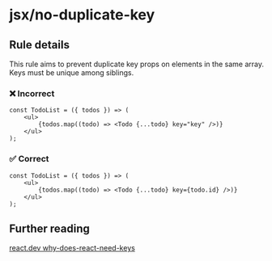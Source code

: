 # jsx/no-duplicate-key

<!-- end auto-generated rule header -->

## Rule details

This rule aims to prevent duplicate key props on elements in the same array. Keys must be unique among siblings.

### ❌ Incorrect

```tsx
const TodoList = ({ todos }) => (
    <ul>
        {todos.map((todo) => <Todo {...todo} key="key" />)}
    </ul>
);
```

### ✅ Correct

```tsx
const TodoList = ({ todos }) => (
    <ul>
        {todos.map((todo) => <Todo {...todo} key={todo.id} />)}
    </ul>
);
```

## Further reading

[react.dev why-does-react-need-keys](https://react.dev/learn/rendering-lists#why-does-react-need-keys)
